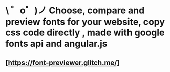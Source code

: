 # \ ゜o゜)ノ Choose, compare and preview fonts for your website, copy css code directly , made with google fonts api and angular.js
## [https://font-previewer.glitch.me/]
